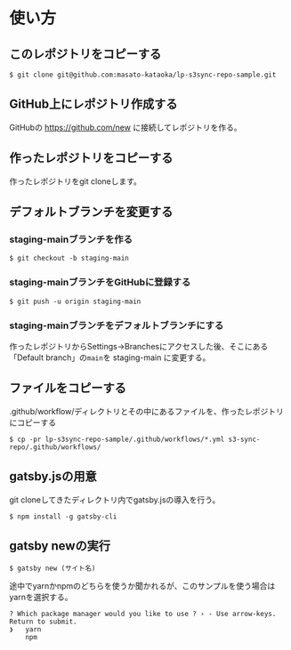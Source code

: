 # 使い方
## このレポジトリをコピーする
```
$ git clone git@github.com:masato-kataoka/lp-s3sync-repo-sample.git
```
## GitHub上にレポジトリ作成する
GitHubの https://github.com/new に接続してレポジトリを作る。

## 作ったレポジトリをコピーする
作ったレポジトリをgit cloneします。

## デフォルトブランチを変更する
### staging-mainブランチを作る
```
$ git checkout -b staging-main
```
### staging-mainブランチをGitHubに登録する
```
$ git push -u origin staging-main
```
### staging-mainブランチをデフォルトブランチにする
作ったレポジトリからSettings→Branchesにアクセスした後、そこにある「Default branch」の`main`を staging-main に変更する。

## ファイルをコピーする
.github/workflow/ディレクトリとその中にあるファイルを、作ったレポジトリにコピーする
```
$ cp -pr lp-s3sync-repo-sample/.github/workflows/*.yml s3-sync-repo/.github/workflows/
```

## gatsby.jsの用意
git cloneしてきたディレクトリ内でgatsby.jsの導入を行う。
```
$ npm install -g gatsby-cli
```
## gatsby newの実行
```
$ gatsby new (サイト名)
```
途中でyarnかnpmのどちらを使うか聞かれるが、このサンプルを使う場合はyarnを選択する。

```
? Which package manager would you like to use ? › - Use arrow-keys. Return to submit.
❯   yarn
    npm
```

